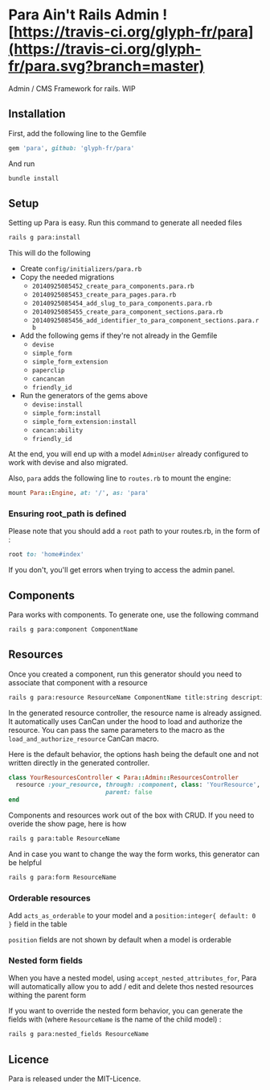 # Para Ain't Rails Admin ![https://travis-ci.org/glyph-fr/para](https://travis-ci.org/glyph-fr/para.svg?branch=master)

Admin / CMS Framework for rails. WIP

## Installation

First, add the following line to the Gemfile

```ruby
gem 'para', github: 'glyph-fr/para'
```

And run

```bash
bundle install
```

## Setup

Setting up Para is easy. Run this command to generate all needed files

```bash
rails g para:install
```

This will do the following

  * Create `config/initializers/para.rb`
  * Copy the needed migrations
    * `20140925085452_create_para_components.para.rb`
    * `20140925085453_create_para_pages.para.rb`
    * `20140925085454_add_slug_to_para_components.para.rb`
    * `20140925085455_create_para_component_sections.para.rb`
    * `20140925085456_add_identifier_to_para_component_sections.para.rb`
  * Add the following gems if they're not already in the Gemfile
    * `devise`
    * `simple_form`
    * `simple_form_extension`
    * `paperclip`
    * `cancancan`
    * `friendly_id`
  * Run the generators of the gems above
      * `devise:install`
      * `simple_form:install`
      * `simple_form_extension:install`
      * `cancan:ability`
      * `friendly_id`

At the end, you will end up with a model `AdminUser` already configured to work with devise and also migrated.

Also, `para` adds the following line to `routes.rb` to mount the engine:

```ruby
mount Para::Engine, at: '/', as: 'para'
```

### Ensuring root_path is defined

Please note that you should add a `root` path to your routes.rb, in the form
of :

```ruby
root to: 'home#index'
```

If you don't, you'll get errors when trying to access the admin panel.

## Components

Para works with components. To generate one, use the following command

```bash
rails g para:component ComponentName
```

## Resources

Once you created a component, run this generator should you need to associate
that component with a resource

```bash
rails g para:resource ResourceName ComponentName title:string description:text
```

In the generated resource controller, the resource name is already assigned.
It automatically uses CanCan under the hood to load and authorize the resource.
You can pass the same parameters to the macro as the
`load_and_authorize_resource` CanCan macro.

Here is the default behavior, the options hash being the default one and not
written directly in the generated controller.

```ruby
class YourResourcesController < Para::Admin::ResourcesController
  resource :your_resource, through: :component, class: 'YourResource',
                           parent: false
end
```

Components and resources work out of the box with CRUD. If you need to overide
the show page, here is how

```bash
rails g para:table ResourceName
```

And in case you want to change the way the form works, this generator can be helpful

```bash
rails g para:form ResourceName
```

### Orderable resources

Add `acts_as_orderable` to your model and a `position:integer{ default: 0 }` field in the table

`position` fields are not shown by default when a model is orderable

### Nested form fields

When you have a nested model, using `accept_nested_attributes_for`, Para will automatically
allow you to add / edit and delete thos nested resources withing the parent form

If you want to override the nested form behavior, you can generate the fields
with (where `ResourceName` is the name of the child model) :

```bash
rails g para:nested_fields ResourceName
```

## Licence

Para is released under the MIT-Licence.
